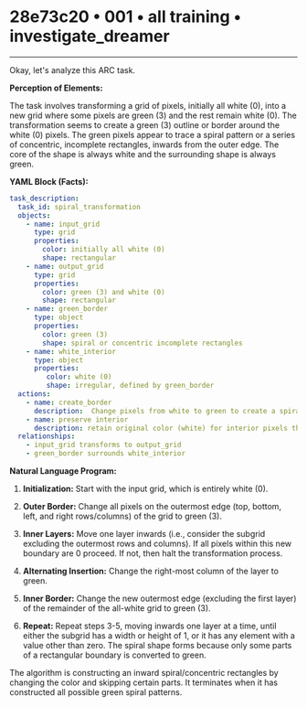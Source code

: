 # 28e73c20 • 001 • all training • investigate_dreamer

---
Okay, let's analyze this ARC task.

**Perception of Elements:**

The task involves transforming a grid of pixels, initially all white (0), into a new grid where some pixels are green (3) and the rest remain white (0). The transformation seems to create a green (3) outline or border around the white (0) pixels. The green pixels appear to trace a spiral pattern or a series of concentric, incomplete rectangles, inwards from the outer edge. The core of the shape is always white and the surrounding shape is always green.

**YAML Block (Facts):**



```yaml
task_description:
  task_id: spiral_transformation
  objects:
    - name: input_grid
      type: grid
      properties:
        color: initially all white (0)
        shape: rectangular
    - name: output_grid
      type: grid
      properties:
        color: green (3) and white (0)
        shape: rectangular
    - name: green_border
      type: object
      properties:
        color: green (3)
        shape: spiral or concentric incomplete rectangles
    - name: white_interior
      type: object
      properties:
         color: white (0)
         shape: irregular, defined by green_border
  actions:
    - name: create_border
      description:  Change pixels from white to green to create a spiral/rectangular border.
    - name: preserve interior
      description: retain original color (white) for interior pixels that are not part of border
  relationships:
    - input_grid transforms to output_grid
    - green_border surrounds white_interior
```



**Natural Language Program:**

1.  **Initialization:** Start with the input grid, which is entirely white (0).

2.  **Outer Border:** Change all pixels on the outermost edge (top, bottom, left, and right rows/columns) of the grid to green (3).

3.  **Inner Layers:** Move one layer inwards (i.e., consider the subgrid excluding the outermost rows and columns). If all pixels within this new boundary are 0 proceed. If not, then halt the transformation process.

4.  **Alternating Insertion:** Change the right-most column of the layer to green.

5.  **Inner Border:** Change the new outermost edge (excluding the first layer) of the remainder of the all-white grid to green (3).

6. **Repeat:** Repeat steps 3-5, moving inwards one layer at a time, until either the subgrid has a width or height of 1, or it has any element with a value other than zero. The spiral shape forms because only some parts of a rectangular boundary is converted to green.

The algorithm is constructing an inward spiral/concentric rectangles by changing the color and skipping certain parts. It terminates when it has constructed all possible green spiral patterns.

